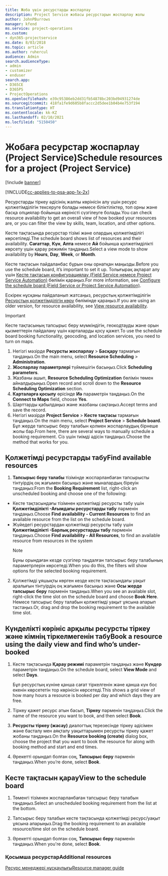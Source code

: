 ```yaml
---
title: Жоба үшін ресурстарды жоспарлау
description: Project Service жобасы ресурстарын жоспарлау жолы
author: JohnPBurrows
manager: kfend
ms.service: project-operations
ms.custom:
- dyn365-projectservice
ms.date: 8/03/2018
ms.topic: article
ms.author: ruhercul
audience: Admin
search.audienceType:
- admin
- customizer
- enduser
search.app:
- D365CE
- D365PS
- ProjectOperations
ms.openlocfilehash: e39c95386eb2dd31fb54878bc203bd94931274de
ms.sourcegitcommit: 418fa1fe9d605b8faccc2d5dee1b04b4e753f194
ms.translationtype: HT
ms.contentlocale: kk-KZ
ms.lasthandoff: 02/10/2021
ms.locfileid: "5150450"
---
```

# <a name="schedule-resources-for-a-project-project-service"></a><span data-ttu-id="9a861-103">Жобаға ресурстар жоспарлау (Project Service)</span><span class="sxs-lookup"><span data-stu-id="9a861-103">Schedule resources for a project (Project Service)</span></span>

[!include [banner](../includes/psa-now-project-operations.md)]

[!INCLUDE[cc-applies-to-psa-app-1x-2x](../includes/cc-applies-to-psa-app-1x-2x.md)]

<span data-ttu-id="9a861-104">Ресурстарды тіркеу әдісінің жалпы көрінісін алу үшін ресурс қолжетімділігін тексеруге болады немесе біліктіліктер, топ орны және басқа опциялар бойынша көріністі сүзгілеуге болады.</span><span class="sxs-lookup"><span data-stu-id="9a861-104">You can check resource availability to get an overall view of how booked your resources are, or you can filter the view by skills, team, location, and other options.</span></span>  
  
<span data-ttu-id="9a861-105">Кесте тақтасында ресурстар тізімі және олардың қолжетімділігі көрсетіледі.</span><span class="sxs-lookup"><span data-stu-id="9a861-105">The schedule board shows list of resources and their availability.</span></span> <span data-ttu-id="9a861-106">**Сағаттар**, **Күн**, **Апта** немесе **Ай** бойынша қолжетімділікті көрсету үшін қарау режимін таңдаңыз.</span><span class="sxs-lookup"><span data-stu-id="9a861-106">Select a view mode to show availability by **Hours**, **Day**, **Week**, or **Month**.</span></span>  
  
<span data-ttu-id="9a861-107">Кесте тақтасын пайдаланбас бұрын оны орнатқан маңызды.</span><span class="sxs-lookup"><span data-stu-id="9a861-107">Before you use the schedule board, it’s important to set it up.</span></span> <span data-ttu-id="9a861-108">Толығырақ ақпарат алу үшін [Кесте тақтасын конфигурациялау (Field Service немесе Project Service Automation)](https://docs.microsoft.com/dynamics365/field-service/configure-schedule-board) бөлімін қараңыз.</span><span class="sxs-lookup"><span data-stu-id="9a861-108">For more information, see [Configure the schedule board (Field Service or Project Service Automation)](https://docs.microsoft.com/dynamics365/field-service/configure-schedule-board).</span></span>
  
<span data-ttu-id="9a861-109">Ескірек нұсқаны пайдаланып жатсаңыз, ресурстың қолжетімділігін [Ресурстың қолжетімділігін көру](../psa/view-resource-availability.md) бөлімінде қараңыз.</span><span class="sxs-lookup"><span data-stu-id="9a861-109">If you are using an older version, for resource availability, see [View resource availability](../psa/view-resource-availability.md).</span></span>  

> [!IMPORTANT]
>  <span data-ttu-id="9a861-110">Кесте тақтасының тапсырыс беру мүмкіндігін, геокодтауды және орын қызметтерін пайдалану үшін карталарды қосу қажет.</span><span class="sxs-lookup"><span data-stu-id="9a861-110">To use the schedule board booking functionality, geocoding, and location services, you need to turn on maps.</span></span>  
> 
> 1. <span data-ttu-id="9a861-111">Негізгі мәзірде **Ресурсты жоспарлау** > **Басқару** тармағын таңдаңыз.</span><span class="sxs-lookup"><span data-stu-id="9a861-111">On the main menu, select **Resource Scheduling** > **Administration**.</span></span>  
> 2. <span data-ttu-id="9a861-112">**Жоспарлау параметрлері** түймешігін басыңыз.</span><span class="sxs-lookup"><span data-stu-id="9a861-112">Click **Scheduling parameters**.</span></span>  
> 3. <span data-ttu-id="9a861-113">Жазбаны ашып, **Resource Scheduling Optimization** бөлімін төмен айналдырыңыз.</span><span class="sxs-lookup"><span data-stu-id="9a861-113">Open record and scroll down to the **Resource Scheduling Optimization** section.</span></span>  
> 4. <span data-ttu-id="9a861-114">**Карталарға қосылу** өрісінде **Иә** параметрін таңдаңыз.</span><span class="sxs-lookup"><span data-stu-id="9a861-114">On the **Connect to Maps** field, choose **Yes**.</span></span>  
> 5. <span data-ttu-id="9a861-115">Шарттарды қабылдаңыз және жазбаны сақтаңыз.</span><span class="sxs-lookup"><span data-stu-id="9a861-115">Accept terms and save the record.</span></span>  
> 6. <span data-ttu-id="9a861-116">Негізгі мәзірде **Project Service** > **Кесте тақтасы** тармағын таңдаңыз.</span><span class="sxs-lookup"><span data-stu-id="9a861-116">On the main menu, select **Project Service** > **Schedule board**.</span></span> <span data-ttu-id="9a861-117">Бұл жерде тапсырыс беру талабын қолмен жоспарлаудың бірнеше жолы бар.</span><span class="sxs-lookup"><span data-stu-id="9a861-117">From here, there are several ways to manually schedule a booking requirement.</span></span> <span data-ttu-id="9a861-118">Сіз үшін тиімді әдісін таңдаңыз.</span><span class="sxs-lookup"><span data-stu-id="9a861-118">Choose the method that works for you.</span></span>
  
## <a name="find-available-resources"></a><span data-ttu-id="9a861-119">Қолжетімді ресурстарды табу</span><span class="sxs-lookup"><span data-stu-id="9a861-119">Find available resources</span></span>

1.  <span data-ttu-id="9a861-120">**Тапсырыс беру талабы** тізімінде жоспарланбаған тапсырысты тінтуірдің оң жағымен басыңыз және мыналардың біреуін таңдаңыз:</span><span class="sxs-lookup"><span data-stu-id="9a861-120">From the **Booking Requirement** list, right-click an unscheduled booking and choose one of the following:</span></span>  
  
- <span data-ttu-id="9a861-121">Кесте тақтасындағы тізімнен қолжетімді ресурсты табу үшін **Қолжетімділікті -Ағымдағы ресурстарды табу** пәрменін таңдаңыз.</span><span class="sxs-lookup"><span data-stu-id="9a861-121">Choose **Find availability - Current Resources** to find an available resource from the list on the schedule board.</span></span>  
- <span data-ttu-id="9a861-122">Жүйедегі ресурстардан қолжетімді ресурсты табу үшін **Қолжетімділікті -Барлық ресурстарды табу** пәрменін таңдаңыз.</span><span class="sxs-lookup"><span data-stu-id="9a861-122">Choose **Find availability - All Resources**, to find an available resource from resources in the system</span></span>  
   > [!NOTE]
   >  <span data-ttu-id="9a861-123">Бұны орындаған кезде сүзгілер таңдалған тапсырыс беру талабының параметрлерін көрсетеді.</span><span class="sxs-lookup"><span data-stu-id="9a861-123">When you do this, the filters will show options for the selected booking requirement.</span></span>  
  
2. <span data-ttu-id="9a861-124">Қолжетімді ұяшықты көрген кезде кесте тақтасындағы уақыт аралығын тінтуірдің оң жағымен басыңыз және **Осы жерде тапсырыс беру** пәрменін таңдаңыз.</span><span class="sxs-lookup"><span data-stu-id="9a861-124">When you see an available slot, right-click the time slot on the schedule board and choose **Book Here**.</span></span> <span data-ttu-id="9a861-125">Немесе тапсырыс беру талабын қолжетімді уақыт ұясына апарып тастаңыз.</span><span class="sxs-lookup"><span data-stu-id="9a861-125">Or, drag and drop the booking requirement to the available time slot.</span></span>  
  

## <a name="book-a-resource-using-the-daily-view-and-find-whos-under-booked"></a><span data-ttu-id="9a861-126">Күнделікті көрініс арқылы ресурсты тіркеу және кімнің тіркелмегенін табу</span><span class="sxs-lookup"><span data-stu-id="9a861-126">Book a resource using the daily view and find who’s under-booked</span></span>
  
1.  <span data-ttu-id="9a861-127">Кесте тақтасында **Қарау режимі** параметрін таңдаңыз және **Күндер** параметрін таңдаңыз.</span><span class="sxs-lookup"><span data-stu-id="9a861-127">On the schedule board, select **View Mode** and select **Days**.</span></span>  
  
    <span data-ttu-id="9a861-128">Бұл ресурстың күніне қанша сағат тіркелгенін және қанша күн бос екенін көрсететін тор көрінісін көрсетеді.</span><span class="sxs-lookup"><span data-stu-id="9a861-128">This shows a grid view of how many hours a resource is booked per day and which days they are free.</span></span>  
  
2.  <span data-ttu-id="9a861-129">Тіркеу қажет ресурс атын басып, **Тіркеу** пәрменін таңдаңыз.</span><span class="sxs-lookup"><span data-stu-id="9a861-129">Click the name of the resource you want to book, and then select **Book**.</span></span>  
  
3.  <span data-ttu-id="9a861-130">**Ресурсты тіркеу (жасау)** диалогтық терезесінде тіркеу әдісімен және басталу мен аяқталу уақыттарымен ресурсты тіркеу қажет жобаны таңдаңыз.</span><span class="sxs-lookup"><span data-stu-id="9a861-130">On the **Resource booking (create)** dialog box, choose the project that you want to book the resource for along with booking method and start and end times.</span></span>  
  
4.  <span data-ttu-id="9a861-131">Әрекетті орындап болған соң, **Тапсырыс беру** пәрменін таңдаңыз.</span><span class="sxs-lookup"><span data-stu-id="9a861-131">When you’re done, select **Book**.</span></span>  
  
## <a name="view-to-the-schedule-board"></a><span data-ttu-id="9a861-132">Кесте тақтасын қарау</span><span class="sxs-lookup"><span data-stu-id="9a861-132">View to the schedule board</span></span>
  
1.  <span data-ttu-id="9a861-133">Төменгі тізімнен жоспарланбаған тапсырыс беру талабын таңдаңыз.</span><span class="sxs-lookup"><span data-stu-id="9a861-133">Select an unscheduled booking requirement from the list at the bottom.</span></span>  
  
2.  <span data-ttu-id="9a861-134">Тапсырыс беру талабын кесте тақтасында қолжетімді ресурс/уақыт ұясына апарыңыз.</span><span class="sxs-lookup"><span data-stu-id="9a861-134">Drag the booking requirement to an available resource/time slot on the schedule board.</span></span>  
  
3.  <span data-ttu-id="9a861-135">Әрекетті орындап болған соң, **Тапсырыс беру** пәрменін таңдаңыз.</span><span class="sxs-lookup"><span data-stu-id="9a861-135">When you're done, select **Book**.</span></span>  
  
### <a name="additional-resources"></a><span data-ttu-id="9a861-136">Қосымша ресурстар</span><span class="sxs-lookup"><span data-stu-id="9a861-136">Additional resources</span></span>  
 [<span data-ttu-id="9a861-137">Ресурс менеджері нұсқаулығы</span><span class="sxs-lookup"><span data-stu-id="9a861-137">Resource manager guide</span></span>](../psa/resource-manager-guide.md)

